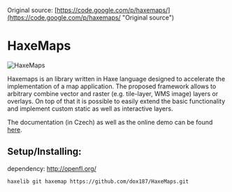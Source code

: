 Original source: [https://code.google.com/p/haxemaps/](https://code.google.com/p/haxemaps/ "Original source")

HaxeMaps
========

![HaxeMaps](http://www.fit.vutbr.cz/~vasicek/docs_imgs/map_index/haxemaps.png "HaxeMaps")

Haxemaps is an library written in Haxe language designed to accelerate the implementation of a map application. The proposed framework allows to arbitrary combine vector and raster (e.g. tile-layer, WMS image) layers or overlays. On top of that it is possible to easily extend the basic functionality and implement custom static as well as interactive layers.

The documentation (in Czech) as well as the online demo can be found [here]. 

[here]: http://www.fit.vutbr.cz/~vasicek/docs/map_index.htm


## Setup/Installing:

dependency: http://openfl.org/

```
haxelib git haxemap https://github.com/dox187/HaxeMaps.git
```
